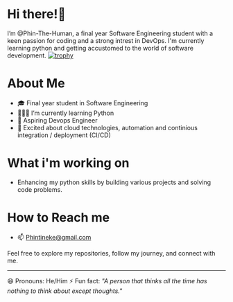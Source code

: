 # Hi there!👋 
I’m @Phin-The-Human, a final year Software Engineering student with a keen passion for coding and a strong intrest in DevOps. 
I'm currently learning python and getting accustomed to the world of software development.
[![trophy](https://github-profile-trophy.vercel.app/?username=Phin-The-Human)](https://github.com/ryo-ma/github-profile-trophy)

# About Me
- 🎓 Final year student in Software Engineering
- 👨🏾‍💻 I’m currently learning Python 
- 🌱 Aspiring Devops Engineer
- 🚀 Excited about cloud technologies, automation and continious integration / deployment (CI/CD)

 # What i'm working on
- Enhancing my python skills by building various projects and solving code problems.
  
# How to Reach me
- 📫 Phintineke@gmail.com

Feel free to explore my repositories, follow my journey, and connect with me.

---
  
😄 Pronouns: He/Him
⚡ Fun fact: *"A person that thinks all the time has nothing to think about except thoughts."*

<!---
Phin-The-Human/Phin-The-Human is a ✨ special ✨ repository because its `README.md` (this file) appears on your GitHub profile.
You can click the Preview link to take a look at your changes.
--->
